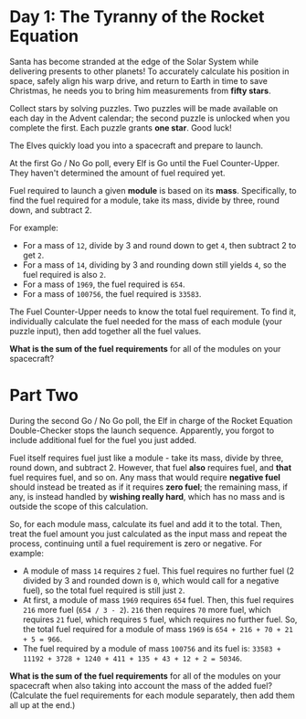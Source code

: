 # Day 1: The Tyranny of the Rocket Equation
Santa has become stranded at the edge of the Solar System while delivering presents to other planets! To accurately 
calculate his position in space, safely align his warp drive, and return to Earth in time to save Christmas, he needs 
you to bring him measurements from **fifty stars**.

Collect stars by solving puzzles. Two puzzles will be made available on each day in the Advent calendar; the second 
puzzle is unlocked when you complete the first. Each puzzle grants **one star**. Good luck!

The Elves quickly load you into a spacecraft and prepare to launch.

At the first Go / No Go poll, every Elf is Go until the Fuel Counter-Upper. They haven't determined the amount of fuel 
required yet.

Fuel required to launch a given **module** is based on its **mass**. Specifically, to find the fuel required for a 
module, take its mass, divide by three, round down, and subtract 2.

For example:
* For a mass of `12`, divide by 3 and round down to get `4`, then subtract 2 to get `2`.
* For a mass of `14`, dividing by 3 and rounding down still yields `4`, so the fuel required is also `2`.
* For a mass of `1969`, the fuel required is `654`.
* For a mass of `100756`, the fuel required is `33583`.

The Fuel Counter-Upper needs to know the total fuel requirement. To find it, individually calculate the fuel needed for 
the mass of each module (your puzzle input), then add together all the fuel values.

**What is the sum of the fuel requirements** for all of the modules on your spacecraft?

# Part Two
During the second Go / No Go poll, the Elf in charge of the Rocket Equation Double-Checker stops the launch sequence. 
Apparently, you forgot to include additional fuel for the fuel you just added.

Fuel itself requires fuel just like a module - take its mass, divide by three, round down, and subtract 2. However, that 
fuel **also** requires fuel, and **that** fuel requires fuel, and so on. Any mass that would require **negative fuel** 
should instead be treated as if it requires **zero fuel**; the remaining mass, if any, is instead handled by **wishing 
really hard**, which has no mass and is outside the scope of this calculation.

So, for each module mass, calculate its fuel and add it to the total. Then, treat the fuel amount you just calculated as 
the input mass and repeat the process, continuing until a fuel requirement is zero or negative. For example:
* A module of mass `14` requires `2` fuel. This fuel requires no further fuel (2 divided by 3 and rounded down is `0`, 
which would call for a negative fuel), so the total fuel required is still just `2`.
* At first, a module of mass `1969` requires `654` fuel. Then, this fuel requires `216` more fuel (`654 / 3 - 2`). `216` 
then requires `70` more fuel, which requires `21` fuel, which requires `5` fuel, which requires no further fuel. So, the 
total fuel required for a module of mass `1969` is `654 + 216 + 70 + 21 + 5 = 966`.
* The fuel required by a module of mass `100756` and its fuel is: `33583 + 11192 + 3728 + 1240 + 411 + 135 + 43 + 12 + 2
= 50346`.

**What is the sum of the fuel requirements** for all of the modules on your spacecraft when also taking into account the 
mass of the added fuel? (Calculate the fuel requirements for each module separately, then add them all up at the end.)
